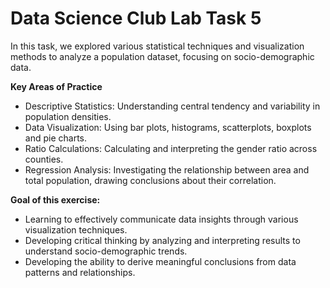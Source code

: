 # Data Science Club Lab Task 5

In this task, we explored various statistical techniques and visualization methods to analyze a population dataset, focusing on socio-demographic data.

  **Key Areas of Practice**
  
- Descriptive Statistics: Understanding central tendency and variability in population densities.
- Data Visualization: Using bar plots, histograms, scatterplots, boxplots and pie charts.
- Ratio Calculations: Calculating and interpreting the gender ratio across counties.
- Regression Analysis: Investigating the relationship between area and total population, drawing conclusions about their correlation.
  
 **Goal of this exercise:**

- Learning to effectively communicate data insights through various visualization techniques.
- Developing critical thinking by analyzing and interpreting results to understand socio-demographic trends.
- Developing the ability to derive meaningful conclusions from data patterns and relationships.
